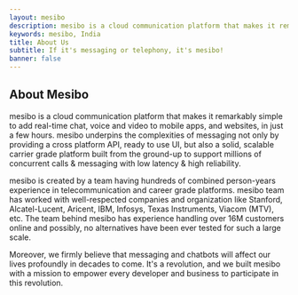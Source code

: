 ```yaml
---
layout: mesibo
description: mesibo is a cloud communication platform that makes it remarkably simple to add real-time communication to mobile apps, and websites, in just a few hours.
keywords: mesibo, India
title: About Us
subtitle: If it's messaging or telephony, it's mesibo!
banner: false
---
```


<section class="main-container">
<div class="container">
<div class="row justify-content-md-center">
<div class="col-lg-8">
<h2 class="text-center mt-4">About <strong>Mesibo</strong></h2>
<div class="separator"></div>
</div>
</div>
<div class="row">
<p>mesibo is a cloud communication platform that makes it remarkably simple to add real-time chat, voice and video to mobile apps, and websites, in just a few hours. mesibo underpins the complexities of messaging not only by providing a cross platform API, ready to use UI, but also a solid, scalable carrier grade platform built from the ground-up to support millions of concurrent calls &amp; messaging with low latency &amp; high reliability.</p>
<p>mesibo is created by a team having hundreds of combined person-years experience in telecommunication and career grade platforms. mesibo team has worked with well-respected companies and organization like Stanford, Alcatel-Lucent, Aricent, IBM, Infosys, Texas Instruments, Viacom (MTV), etc. The team behind mesibo has experience handling over 16M customers online and possibly, no alternatives have been ever tested for such a large scale.</p>
<p>Moreover, we firmly believe that messaging and chatbots will affect our lives profoundly in decades to come. It's a revolution, and we built mesibo with a mission to empower every developer and business to participate in this revolution.</p>
</div>
</div>
</section>
